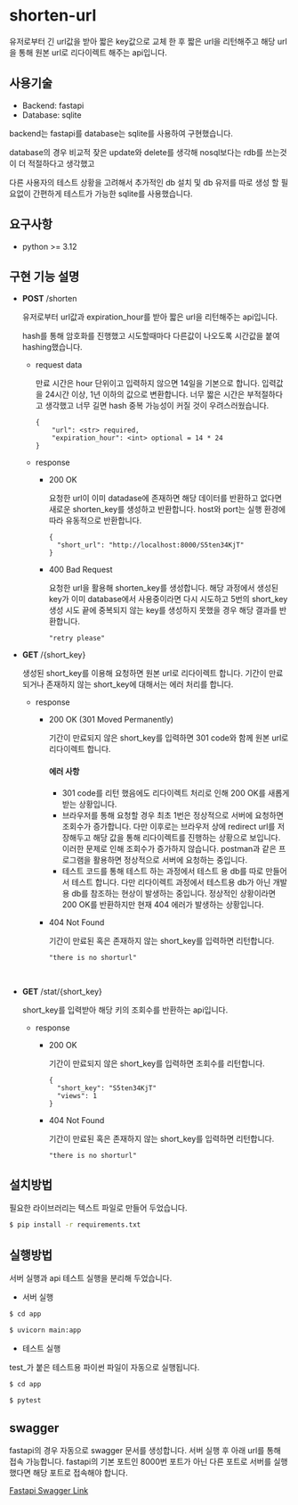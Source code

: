 # shorten-url

유저로부터 긴 url값을 받아 짧은 key값으로 교체 한 후 짧은 url을 리턴해주고 해당 url을 통해 원본 url로 리다이렉트 해주는 api입니다.

 

## 사용기술

* Backend: fastapi
* Database: sqlite

backend는 fastapi를 database는 sqlite를 사용하여 구현했습니다.

database의 경우 비교적 잦은 update와 delete를 생각해 nosql보다는 rdb를 쓰는것이 더 적절하다고 생각했고

다른 사용자의 테스트 상황을 고려해서 추가적인 db 설치 및 db 유저를 따로 생성 할 필요없이 간편하게 테스트가 가능한 sqlite를 사용했습니다.



## 요구사항

* python >= 3.12



## 구현 기능 설명

* **POST** /shorten

  유저로부터 url값과 expiration_hour를 받아 짧은 url을 리턴해주는 api입니다.

  hash를 통해 암호화를 진행했고 시도할때마다 다른값이 나오도록 시간값을 붙여 hashing했습니다.
  
  * request data
  
    만료 시간은 hour 단위이고 입력하지 않으면 14일을 기본으로 합니다. 입력값을 24시간 이상, 1년 이하의 값으로 변환합니다. 너무 짧은 시간은 부적절하다고 생각했고 너무 길면 hash 중복 가능성이 커질 것이 우려스러웠습니다.
  
    ```
    {
    	"url": <str> required,
    	"expiration_hour": <int> optional = 14 * 24
    }
    ```

  * response
  
    * 200 OK
  
      요청한 url이 이미 datadase에 존재하면 해당 데이터를 반환하고 없다면 새로운 shorten_key를 생성하고 반환합니다. host와 port는 실행 환경에 따라 유동적으로 반환합니다.
      
      ```
      {
      	"short_url": "http://localhost:8000/S5ten34KjT"
      }
      ```
      
    * 400 Bad Request
  
      요청한 url을 활용해 shorten_key를 생성합니다. 해당 과정에서 생성된 key가 이미 database에서 사용중이라면 다시 시도하고 5번의 short_key 생성 시도 끝에 중복되지 않는 key를 생성하지 못했을 경우 해당 결과를 반환합니다.
  
      ```
      "retry please"
      ```
    



* **GET** /{short_key}

  생성된 short_key를 이용해 요청하면 원본 url로 리다이렉트 합니다. 기간이 만료되거나 존재하지 않는 short_key에 대해서는 에러 처리를 합니다.

  * response

    * 200 OK (301 Moved Permanently)

      기간이 만료되지 않은 short_key를 입력하면 301 code와 함께 원본 url로 리다이렉트 합니다.

      #### **에러 사항**

      * 301 code를 리턴 했음에도 리다이렉트 처리로 인해 200 OK를 새롭게 받는 상황입니다.
      * 브라우저를 통해 요청할 경우 최초 1번은 정상적으로 서버에 요청하면 조회수가 증가합니다. 다만 이후로는 브라우저 상에 redirect url를 저장해두고 해당 값을 통해 리다이렉트를 진행하는 상황으로 보입니다. 이러한 문제로 인해 조회수가 증가하지 않습니다. postman과 같은 프로그램을 활용하면 정상적으로 서버에 요청하는 중입니다.
      * 테스트 코드를 통해 테스트 하는 과정에서 테스트 용 db를 따로 만들어서 테스트 합니다. 다만 리다이렉트 과정에서 테스트용 db가 아닌 개발용 db를 참조하는 현상이 발생하는 중입니다. 정상적인 상황이라면 200 OK를 반환하지만 현재 404 에러가 발생하는 상황입니다.
    
    * 404 Not Found
    
      기간이 만료된 혹은 존재하지 않는 short_key를 입력하면 리턴합니다.
    
      ```
      "there is no shorturl"
      ```
    

​	

* **GET** /stat/{short_key}

  short_key를 입력받아 해당 키의 조회수를 반환하는 api입니다.

  * response

    * 200 OK

      기간이 만료되지 않은 short_key를 입력하면 조회수를 리턴합니다.

      ```
      {
      	"short_key": "S5ten34KjT"
      	"views": 1
      }
      ```

    * 404 Not Found

      기간이 만료된 혹은 존재하지 않는 short_key를 입력하면 리턴합니다.

      ```
      "there is no shorturl"
      ```



## 설치방법

필요한 라이브러리는 텍스트 파일로 만들어 두었습니다.

```bash
$ pip install -r requirements.txt
```



## 실행방법

서버 실행과 api 테스트 실행을 분리해 두었습니다. 

* 서버 실행

```bash
$ cd app

$ uvicorn main:app
```



* 테스트 실행

test_가 붙은 테스트용 파이썬 파일이 자동으로 실행됩니다.

```bash
$ cd app

$ pytest
```



## swagger

fastapi의 경우 자동으로 swagger 문서를 생성합니다. 서버 실행 후 아래 url를 통해 접속 가능합니다. fastapi의 기본 포트인 8000번 포트가 아닌 다른 포트로 서버를 실행했다면 해당 포트로 접속해야 합니다.

[Fastapi Swagger Link](http://localhost:8000/docs#)









